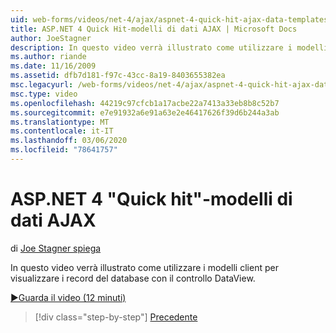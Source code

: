 ```yaml
---
uid: web-forms/videos/net-4/ajax/aspnet-4-quick-hit-ajax-data-templates
title: ASP.NET 4 Quick Hit-modelli di dati AJAX | Microsoft Docs
author: JoeStagner
description: In questo video verrà illustrato come utilizzare i modelli client per visualizzare i record del database con il controllo DataView.
ms.author: riande
ms.date: 11/16/2009
ms.assetid: dfb7d181-f97c-43cc-8a19-8403655382ea
msc.legacyurl: /web-forms/videos/net-4/ajax/aspnet-4-quick-hit-ajax-data-templates
msc.type: video
ms.openlocfilehash: 44219c97cfcb1a17acbe22a7413a33eb8b8c52b7
ms.sourcegitcommit: e7e91932a6e91a63e2e46417626f39d6b244a3ab
ms.translationtype: MT
ms.contentlocale: it-IT
ms.lasthandoff: 03/06/2020
ms.locfileid: "78641757"
---
```

# <a name="aspnet-4-quick-hit---ajax-data-templates"></a>ASP.NET 4 "Quick hit"-modelli di dati AJAX

di [Joe Stagner spiega](https://github.com/JoeStagner)

In questo video verrà illustrato come utilizzare i modelli client per visualizzare i record del database con il controllo DataView. 

[&#9654;Guarda il video (12 minuti)](https://channel9.msdn.com/Blogs/ASP-NET-Site-Videos/aspnet-4-quick-hit-ajax-data-templates)

> [!div class="step-by-step"]
> [Precedente](aspnet-4-quick-hit-jquery-syntax-for-microsoft-ajax.md)
